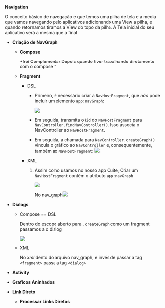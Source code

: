 **Navigation**

O conceito básico de navegação e que temos uma pilha de tela e a media que vamos navegando pelo aplicativos adicionando uma View a pilha, e quando retornamos tiramos a View do topo da pilha. A Tela inicial do seu aplicativo será a mesma que a final

* **Criação de NavGraph**
  
  * **Compose**
    
    *Irei Complementar Depois quando tiver trabalhando diretamente com o compose *
  
  * **Fragment**
    
    * DSL
      
      * Primeiro, é necessário criar a `NavHostFragment`, que *não* pode incluir um elemento `app:navGraph`:
        
        ![](C:\Users\João%20Lucas\AppData\Roaming\marktext\images\2024-05-02-12-44-05-image.png)
      
      * Em seguida, transmita o *i*`id` do `NavHostFragment` para `NavController.findNavController()`. Isso associa o NavController ao `NavHostFragment`.
      
      * Em seguida, a chamada para `NavController.createGraph()` vincula o gráfico ao `NavController` e, consequentemente, também ao `NavHostFragment`: ![](C:\Users\João%20Lucas\AppData\Roaming\marktext\images\2024-05-02-12-42-57-image.png)
    
    * XML
      
      1. Assim como usamos no nosso app Ouite, Criar um `NavHostFragment` contém o atributo `app:navGraph`
         
         ![](C:\Users\João%20Lucas\AppData\Roaming\marktext\images\2024-05-02-12-43-31-image.png)
         
         No nav_graph![](C:\Users\João%20Lucas\AppData\Roaming\marktext\images\2024-05-02-12-46-52-image.png)        

* **Dialogs**
  
  * Compose == DSL
    
    Dentro do escopo aberto para `.createGraph` como um fragment passamos a o dialog
    
    ![](C:\Users\João%20Lucas\AppData\Roaming\marktext\images\2024-05-02-12-48-14-image.png)
  
  * XML
    
    No *xml* dento do arquivo nav_graph, e invés de passar a tag `<fragment>` passa a tag `<dialog>`

* **Activity**

* **Graficos Aninhados**

* **Link Direto**
  
  * **Processar Links Diretos**


